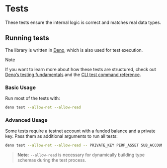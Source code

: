 # Tests

These tests ensure the internal logic is correct and matches real data types.

## Running tests

The library is written in [Deno](https://deno.com/), which is also used for test execution.

> [!NOTE]
> If you want to learn more about how these tests are structured, check out
> [Deno’s testing fundamentals](https://docs.deno.com/runtime/fundamentals/testing/) and the
> [CLI test command reference](https://docs.deno.com/runtime/reference/cli/test/).

### Basic Usage

Run most of the tests with:

```bash
deno test --allow-net --allow-read
```

### Advanced Usage

Some tests require a testnet account with a funded balance and a private key. Pass them as additional arguments to run
all tests:

```bash
deno test --allow-net --allow-read -- PRIVATE_KEY PERP_ASSET SUB_ACCOUNT_ADDRESS VAULT_ADDRESS
```

> **Note**: `--allow-read` is necessary for dynamically building type schemas during the test process.
